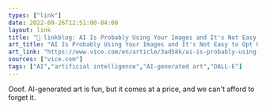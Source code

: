 ```yaml
---
types: ["link"]
date: 2022-09-26T12:51:00-04:00
layout: link
title: "🔗 linkblog: AI Is Probably Using Your Images and It's Not Easy to Opt Out'"
art_title: "AI Is Probably Using Your Images and It's Not Easy to Opt Out"
art_link: "https://www.vice.com/en/article/3ad58k/ai-is-probably-using-your-images-and-its-not-easy-to-opt-out"
sources: ["vice.com"]
tags: ["AI","artificial intelligence","AI-generated art","DALL-E"]
---
```

Ooof. AI-generated art is fun, but it comes at a price, and we can't afford to forget it.
 
